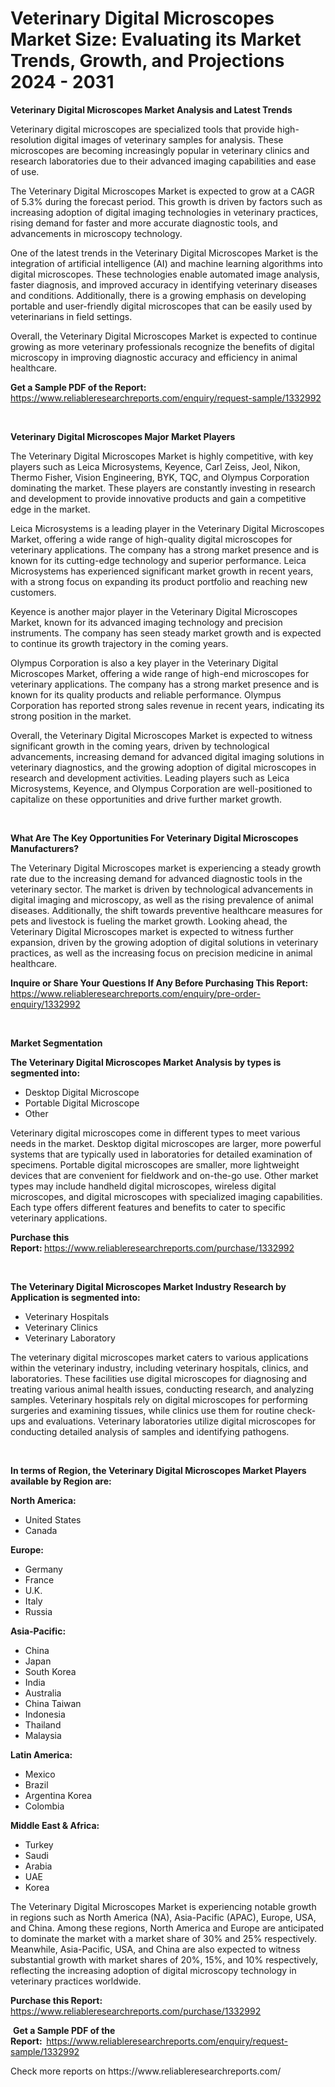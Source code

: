 <p><h1>Veterinary Digital Microscopes Market Size: Evaluating its Market Trends, Growth, and Projections 2024 - 2031</h1></p><p><strong>Veterinary Digital Microscopes Market Analysis and Latest Trends</strong></p>
<p><p>Veterinary digital microscopes are specialized tools that provide high-resolution digital images of veterinary samples for analysis. These microscopes are becoming increasingly popular in veterinary clinics and research laboratories due to their advanced imaging capabilities and ease of use. </p><p>The Veterinary Digital Microscopes Market is expected to grow at a CAGR of 5.3% during the forecast period. This growth is driven by factors such as increasing adoption of digital imaging technologies in veterinary practices, rising demand for faster and more accurate diagnostic tools, and advancements in microscopy technology.</p><p>One of the latest trends in the Veterinary Digital Microscopes Market is the integration of artificial intelligence (AI) and machine learning algorithms into digital microscopes. These technologies enable automated image analysis, faster diagnosis, and improved accuracy in identifying veterinary diseases and conditions. Additionally, there is a growing emphasis on developing portable and user-friendly digital microscopes that can be easily used by veterinarians in field settings.</p><p>Overall, the Veterinary Digital Microscopes Market is expected to continue growing as more veterinary professionals recognize the benefits of digital microscopy in improving diagnostic accuracy and efficiency in animal healthcare.</p></p>
<p><strong>Get a Sample PDF of the Report:&nbsp;</strong> <a href="https://www.reliableresearchreports.com/enquiry/request-sample/1332992">https://www.reliableresearchreports.com/enquiry/request-sample/1332992</a></p>
<p>&nbsp;</p>
<p><strong>Veterinary Digital Microscopes Major Market Players</strong></p>
<p><p>The Veterinary Digital Microscopes Market is highly competitive, with key players such as Leica Microsystems, Keyence, Carl Zeiss, Jeol, Nikon, Thermo Fisher, Vision Engineering, BYK, TQC, and Olympus Corporation dominating the market. These players are constantly investing in research and development to provide innovative products and gain a competitive edge in the market.</p><p>Leica Microsystems is a leading player in the Veterinary Digital Microscopes Market, offering a wide range of high-quality digital microscopes for veterinary applications. The company has a strong market presence and is known for its cutting-edge technology and superior performance. Leica Microsystems has experienced significant market growth in recent years, with a strong focus on expanding its product portfolio and reaching new customers.</p><p>Keyence is another major player in the Veterinary Digital Microscopes Market, known for its advanced imaging technology and precision instruments. The company has seen steady market growth and is expected to continue its growth trajectory in the coming years.</p><p>Olympus Corporation is also a key player in the Veterinary Digital Microscopes Market, offering a wide range of high-end microscopes for veterinary applications. The company has a strong market presence and is known for its quality products and reliable performance. Olympus Corporation has reported strong sales revenue in recent years, indicating its strong position in the market.</p><p>Overall, the Veterinary Digital Microscopes Market is expected to witness significant growth in the coming years, driven by technological advancements, increasing demand for advanced digital imaging solutions in veterinary diagnostics, and the growing adoption of digital microscopes in research and development activities. Leading players such as Leica Microsystems, Keyence, and Olympus Corporation are well-positioned to capitalize on these opportunities and drive further market growth.</p></p>
<p>&nbsp;</p>
<p><strong>What Are The Key Opportunities For Veterinary Digital Microscopes Manufacturers?</strong></p>
<p><p>The Veterinary Digital Microscopes market is experiencing a steady growth rate due to the increasing demand for advanced diagnostic tools in the veterinary sector. The market is driven by technological advancements in digital imaging and microscopy, as well as the rising prevalence of animal diseases. Additionally, the shift towards preventive healthcare measures for pets and livestock is fueling the market growth. Looking ahead, the Veterinary Digital Microscopes market is expected to witness further expansion, driven by the growing adoption of digital solutions in veterinary practices, as well as the increasing focus on precision medicine in animal healthcare.</p></p>
<p><strong>Inquire or Share Your Questions If Any Before Purchasing This Report:</strong> <a href="https://www.reliableresearchreports.com/enquiry/pre-order-enquiry/1332992">https://www.reliableresearchreports.com/enquiry/pre-order-enquiry/1332992</a></p>
<p>&nbsp;</p>
<p><strong>Market Segmentation</strong></p>
<p><strong>The Veterinary Digital Microscopes Market Analysis by types is segmented into:</strong></p>
<p><ul><li>Desktop Digital Microscope</li><li>Portable Digital Microscope</li><li>Other</li></ul></p>
<p><p>Veterinary digital microscopes come in different types to meet various needs in the market. Desktop digital microscopes are larger, more powerful systems that are typically used in laboratories for detailed examination of specimens. Portable digital microscopes are smaller, more lightweight devices that are convenient for fieldwork and on-the-go use. Other market types may include handheld digital microscopes, wireless digital microscopes, and digital microscopes with specialized imaging capabilities. Each type offers different features and benefits to cater to specific veterinary applications.</p></p>
<p><strong>Purchase this Report:&nbsp;</strong><a href="https://www.reliableresearchreports.com/purchase/1332992">https://www.reliableresearchreports.com/purchase/1332992</a></p>
<p>&nbsp;</p>
<p><strong>The Veterinary Digital Microscopes Market Industry Research by Application is segmented into:</strong></p>
<p><ul><li>Veterinary Hospitals</li><li>Veterinary Clinics</li><li>Veterinary Laboratory</li></ul></p>
<p><p>The veterinary digital microscopes market caters to various applications within the veterinary industry, including veterinary hospitals, clinics, and laboratories. These facilities use digital microscopes for diagnosing and treating various animal health issues, conducting research, and analyzing samples. Veterinary hospitals rely on digital microscopes for performing surgeries and examining tissues, while clinics use them for routine check-ups and evaluations. Veterinary laboratories utilize digital microscopes for conducting detailed analysis of samples and identifying pathogens.</p></p>
<p>&nbsp;</p>
<p><strong>In terms of Region, the Veterinary Digital Microscopes Market Players available by Region are:</strong></p>
<p>
    <p> <strong> North America: </strong>
        <ul>
            <li>United States</li>
            <li>Canada</li>
        </ul>
        </p> 
    <p> <strong> Europe: </strong>
        <ul>
            <li>Germany</li>
            <li>France</li>
            <li>U.K.</li>
            <li>Italy</li>
            <li>Russia</li>
        </ul>
        </p> 
    <p> <strong> Asia-Pacific: </strong>
        <ul>
            <li>China</li>
            <li>Japan</li>
            <li>South Korea</li>
            <li>India</li>
            <li>Australia</li>
            <li>China Taiwan</li>
            <li>Indonesia</li>
            <li>Thailand</li>
            <li>Malaysia</li>
        </ul>
        </p> 
    <p> <strong> Latin America: </strong>
        <ul>
            <li>Mexico</li>
            <li>Brazil</li>
            <li>Argentina Korea</li>
            <li>Colombia</li>
        </ul>
        </p> 
    <p> <strong> Middle East & Africa: </strong>
        <ul>
            <li>Turkey</li>
            <li>Saudi</li>
            <li>Arabia</li>
            <li>UAE</li>
            <li>Korea</li>
        </ul>
    </p>
    </p>
<p><p>The Veterinary Digital Microscopes Market is experiencing notable growth in regions such as North America (NA), Asia-Pacific (APAC), Europe, USA, and China. Among these regions, North America and Europe are anticipated to dominate the market with a market share of 30% and 25% respectively. Meanwhile, Asia-Pacific, USA, and China are also expected to witness substantial growth with market shares of 20%, 15%, and 10% respectively, reflecting the increasing adoption of digital microscopy technology in veterinary practices worldwide.</p></p>
<p><strong>Purchase this Report: </strong><a href="https://www.reliableresearchreports.com/purchase/1332992">https://www.reliableresearchreports.com/purchase/1332992</a></p>
<p>&nbsp;<strong>Get a Sample PDF of the Report:&nbsp;&nbsp;</strong><a href="https://www.reliableresearchreports.com/enquiry/request-sample/1332992">https://www.reliableresearchreports.com/enquiry/request-sample/1332992</a></p>
<p><strong></strong></p>
<p>Check more reports on https://www.reliableresearchreports.com/</p>